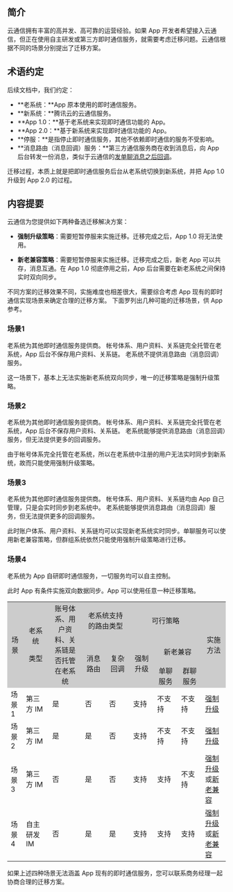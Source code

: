 ## 简介

云通信拥有丰富的高并发、高可靠的运营经验。如果 App 开发者希望接入云通信，但正在使用自主研发或第三方即时通信服务，就需要考虑迁移问题。云通信根据不同的场景分别提出了迁移方案。

## 术语约定

后续文档中，我们约定：

* **老系统：**App 原本使用的即时通信服务。
* **新系统：**腾讯云的云通信服务。
* **App 1.0：**基于老系统来实现即时通信功能的 App。
* **App 2.0：**基于新系统来实现即时通信功能的 App。
* **停服：**是指停止即时通信服务，其他不依赖即时通信的服务不受影响。
* **消息路由（消息回调）服务：**第三方通信服务商在收到消息后，向 App 后台转发一份消息，类似于云通信的[发单聊消息之后回调](/doc/product/269/发单聊消息之后回调)。

迁移过程，本质上就是把即时通信服务后台从老系统切换到新系统，并把 App 1.0 升级到 App 2.0 的过程。

## 内容提要

云通信为您提供如下两种备选迁移解决方案：

* **强制升级策略**：需要短暂停服来实施迁移。迁移完成之后，App 1.0 将无法使用。

* **新老兼容策略**：需要短暂停服来实施迁移。迁移完成之后，新老 App 可以共存，消息互通。在 App 1.0 彻底停用之前，App 后台需要在新老系统之间保持实时双向同步。

不同方案的迁移效果不同，实施难度也相差很大，需要综合考虑 App 现有的即时通信实现场景来确定合理的迁移方案。
下面罗列出几种可能的迁移场景，供 App 参考。

### 场景1

老系统为其他即时通信服务提供商。
帐号体系、用户资料、关系链完全托管在老系统，App 后台不保存用户资料、关系链。
老系统不提供消息路由（消息回调）服务。

这一场景下，基本上无法实施新老系统双向同步，唯一的迁移策略是强制升级策略。

### 场景2

老系统为其他即时通信服务提供商。
帐号体系、用户资料、关系链完全托管在老系统，App 后台不保存用户资料、关系链。
老系统能够提供消息路由（消息回调）服务，但无法提供更多的回调服务。

由于帐号体系完全托管在老系统，所以在老系统中注册的用户无法实时同步到新系统，故而只能使用强制升级策略。

### 场景3

老系统为其他即时通信服务提供商。
帐号体系、用户资料、关系链均由 App 自己管理，只是会实时同步到老系统中。
老系统能够提供消息路由（消息回调）服务，但无法提供更多的回调服务。

此时账户体系、用户资料、关系链均可以实现新老系统实时同步。单聊服务可以使用新老兼容策略，但群组系统依然只能使用强制升级策略进行迁移。

### 场景4

老系统为 App 自研即时通信服务，一切服务均可以自主控制。

此时 App 有条件实施双向数据同步。App 可以使用任意一种迁移策略。

<table style="width:100%;" >
		<tbody>
			<tr>
				<td align="center" rowspan="3" style="width:7%;background-color:#CCCCCC;">
					场景
				</td>
				<td align="center" rowspan="3" style="width:12%;background-color:#CCCCCC;">
					<p>
						<span style="line-height:1.5;">老系统</span> 
					</p>
					<p>
						<span style="line-height:1.5;">类型</span> 
					</p>
				</td>
				<td align="center" rowspan="3" style="width:15%;background-color:#CCCCCC;">
					账号体系、用户资料、关系链是否托管在老系统
				</td>
				<td align="center" colspan="2" style="width:20%;background-color:#CCCCCC;">
					<p>
						老系统支持的路由类型
					</p>
				</td>
				<td align="center" colspan="3" style="width:36%;background-color:#CCCCCC;">
					可行策略
				</td>
				<td align="center" rowspan="3" style="background-color:#CCCCCC;">
					实施方法
				</td>
			</tr>
			<tr>
				<td align="center" rowspan="2" style="width:11%;background-color:#CCCCCC;">
					消息路由
				</td>
				<td align="center" rowspan="2" style="width:11%;background-color:#CCCCCC;">
					复杂回调
				</td>
				<td align="center" rowspan="2" style="width:11%;background-color:#CCCCCC;">
					强制升级
				</td>
				<td align="center" colspan="2" style="width:22%;background-color:#CCCCCC;">
					新老兼容
				</td>
			</tr>
			<tr>
				<td align="center" style="width:11%;background-color:#CCCCCC;">
					单聊服务
				</td>
				<td align="center" style="width:11%;background-color:#CCCCCC;">
					群聊服务
				</td>
			</tr>
			<tr>
				<td>
					场景1<br>
				</td>
				<td>
					第三方 IM
				</td>
				<td>
					是
				</td>
				<td>
					否
				</td>
				<td>
					否
				</td>
				<td>
					支持
				</td>
				<td>
					不支持
				</td>
				<td>
					不支持
				</td>
				<td>
					<a href="/doc/product/269/迁移场景1的实施方法">强制升级</a> 
				</td>
			</tr>
			<tr>
				<td>
					场景2<br>
				</td>
				<td>
					第三方 IM
				</td>
				<td>
					是
				</td>
				<td>
					是
				</td>
				<td>
					否
				</td>
				<td>
					支持
				</td>
				<td>
					不支持
				</td>
				<td>
					不支持
				</td>
				<td>
					<a href="/doc/product/269/迁移场景2的实施方法">强制升级</a> 
				</td>
			</tr>
			<tr>
				<td>
					场景3<br>
				</td>
				<td>
					第三方 IM
				</td>
				<td>
					否
				</td>
				<td>
					是
				</td>
				<td>
					否
				</td>
				<td>
					支持
				</td>
				<td>
					支持
				</td>
				<td>
					不支持
				</td>
				<td>
					<a href="/doc/product/269/迁移场景3的实施方法（强制升级）">强制升级</a>或<a href="/doc/product/269/迁移场景3的实施方法（新老兼容）">新老兼容</a> 
				</td>
			</tr>
			<tr>
				<td>
					场景4<br>
				</td>
				<td>
					自主研发 IM
				</td>
				<td>
					否
				</td>
				<td>
					是
				</td>
				<td>
					是
				</td>
				<td>
					支持
				</td>
				<td>
					支持
				</td>
				<td>
					支持
				</td>
				<td>
					<a href="/doc/product/269/迁移场景4的实施方法（强制升级）">强制升级</a>或<a href="/doc/product/269/迁移场景4的实施方法（新老兼容）">新老兼容</a> 
				</td>
			</tr>
		</tbody>
	</table>
	
如果上述四种场景无法涵盖 App 现有的即时通信服务，您可以联系商务经理一起协商合理的迁移方案。